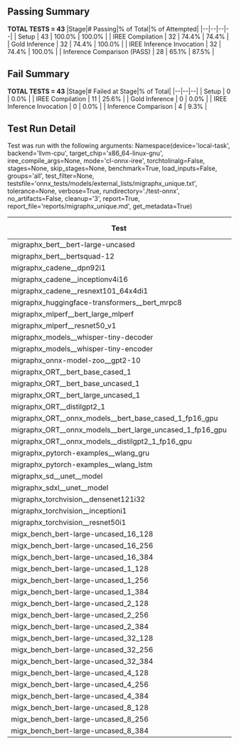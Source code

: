 ## Passing Summary

**TOTAL TESTS = 43**
|Stage|# Passing|% of Total|% of Attempted|
|--|--|--|--|
| Setup | 43 | 100.0% | 100.0% |
| IREE Compilation | 32 | 74.4% | 74.4% |
| Gold Inference | 32 | 74.4% | 100.0% |
| IREE Inference Invocation | 32 | 74.4% | 100.0% |
| Inference Comparison (PASS) | 28 | 65.1% | 87.5% |
## Fail Summary

**TOTAL TESTS = 43**
|Stage|# Failed at Stage|% of Total|
|--|--|--|
| Setup | 0 | 0.0% |
| IREE Compilation | 11 | 25.6% |
| Gold Inference | 0 | 0.0% |
| IREE Inference Invocation | 0 | 0.0% |
| Inference Comparison | 4 | 9.3% |
## Test Run Detail
Test was run with the following arguments:
Namespace(device='local-task', backend='llvm-cpu', target_chip='x86_64-linux-gnu', iree_compile_args=None, mode='cl-onnx-iree', torchtolinalg=False, stages=None, skip_stages=None, benchmark=True, load_inputs=False, groups='all', test_filter=None, testsfile='onnx_tests/models/external_lists/migraphx_unique.txt', tolerance=None, verbose=True, rundirectory='./test-onnx', no_artifacts=False, cleanup='3', report=True, report_file='reports/migraphx_unique.md', get_metadata=True)

| Test | Exit Status | Mean Benchmark Time (ms) | Notes |
|--|--|--|--|
| migraphx_bert__bert-large-uncased | PASS | 844.0105669821302 | |
| migraphx_bert__bertsquad-12 | compilation | None | |
| migraphx_cadene__dpn92i1 | PASS | 178.9237060584128 | |
| migraphx_cadene__inceptionv4i16 | PASS | 5156.42913710326 | |
| migraphx_cadene__resnext101_64x4di1 | PASS | 333.4802109748125 | |
| migraphx_huggingface-transformers__bert_mrpc8 | PASS | 453.09477113187313 | |
| migraphx_mlperf__bert_large_mlperf | Numerics | 425.6060665162901 | |
| migraphx_mlperf__resnet50_v1 | PASS | 86.73757365128647 | |
| migraphx_models__whisper-tiny-decoder | PASS | 69.92329150024388 | |
| migraphx_models__whisper-tiny-encoder | Numerics | 211.06999605480166 | |
| migraphx_onnx-model-zoo__gpt2-10 | compilation | None | |
| migraphx_ORT__bert_base_cased_1 | compilation | None | |
| migraphx_ORT__bert_base_uncased_1 | compilation | None | |
| migraphx_ORT__bert_large_uncased_1 | compilation | None | |
| migraphx_ORT__distilgpt2_1 | compilation | None | |
| migraphx_ORT__onnx_models__bert_base_cased_1_fp16_gpu | compilation | None | |
| migraphx_ORT__onnx_models__bert_large_uncased_1_fp16_gpu | compilation | None | |
| migraphx_ORT__onnx_models__distilgpt2_1_fp16_gpu | compilation | None | |
| migraphx_pytorch-examples__wlang_gru | PASS | 59.56361502305501 | |
| migraphx_pytorch-examples__wlang_lstm | PASS | 19.99575283109873 | |
| migraphx_sd__unet__model | import_model | None | |
| migraphx_sdxl__unet__model | import_model | None | |
| migraphx_torchvision__densenet121i32 | PASS | 1442.0175589621067 | |
| migraphx_torchvision__inceptioni1 | PASS | 212.87183153132597 | |
| migraphx_torchvision__resnet50i1 | PASS | 85.11980522113542 | |
| migx_bench_bert-large-uncased_16_128 | PASS | 1557.584219922622 | |
| migx_bench_bert-large-uncased_16_256 | PASS | 5172.8401677683 | |
| migx_bench_bert-large-uncased_16_384 | Numerics | 9523.283171157042 | |
| migx_bench_bert-large-uncased_1_128 | PASS | 306.3556492949525 | |
| migx_bench_bert-large-uncased_1_256 | PASS | 250.2113412030869 | |
| migx_bench_bert-large-uncased_1_384 | PASS | 456.751624122262 | |
| migx_bench_bert-large-uncased_2_128 | PASS | 258.94063773254555 | |
| migx_bench_bert-large-uncased_2_256 | PASS | 434.4229685763518 | |
| migx_bench_bert-large-uncased_2_384 | PASS | 665.2960895250241 | |
| migx_bench_bert-large-uncased_32_128 | PASS | 5165.155774913728 | |
| migx_bench_bert-large-uncased_32_256 | PASS | 13798.161390858391 | |
| migx_bench_bert-large-uncased_32_384 | Numerics | 24045.84048036486 | |
| migx_bench_bert-large-uncased_4_128 | PASS | 433.87920890624326 | |
| migx_bench_bert-large-uncased_4_256 | PASS | 800.6763731439909 | |
| migx_bench_bert-large-uncased_4_384 | PASS | 1241.9230345015724 | |
| migx_bench_bert-large-uncased_8_128 | PASS | 786.1218995725116 | |
| migx_bench_bert-large-uncased_8_256 | PASS | 1663.6505564674735 | |
| migx_bench_bert-large-uncased_8_384 | PASS | 3444.8753107960024 | |
